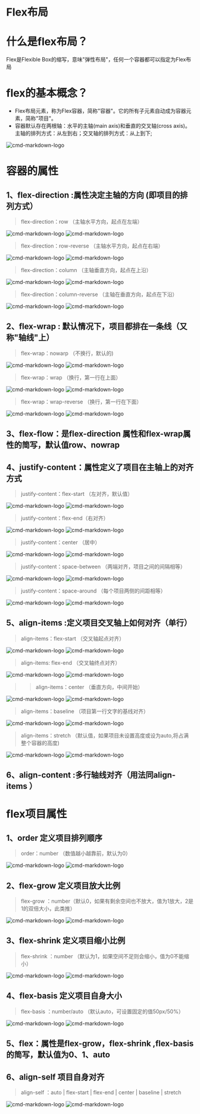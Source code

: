 # Flex布局
# 什么是flex布局？
Flex是Flexible Box的缩写，意味"弹性布局"，任何一个容器都可以指定为Flex布局
# flex的基本概念？
* Flex布局元素，称为Flex容器，简称"容器"。它的所有子元素自动成为容器元素，简称"项目"。
* 容器默认存在两根轴：水平的主轴(main axis)和垂直的交叉轴(cross axis)。主轴的排列方式：从左到右；交叉轴的排列方式：从上到下;

![cmd-markdown-logo](https://p1-jj.byteimg.com/tos-cn-i-t2oaga2asx/gold-user-assets/2019/8/1/16c4c78b16de9b8a~tplv-t2oaga2asx-zoom-in-crop-mark:3024:0:0:0.awebp)
# 容器的属性
## 1、flex-direction :属性决定主轴的方向  (即项目的排列方式）
> flex-direction：row （主轴水平方向，起点在左端）

![cmd-markdown-logo](https://p1-jj.byteimg.com/tos-cn-i-t2oaga2asx/gold-user-assets/2019/8/5/16c6071c2c2e0adc~tplv-t2oaga2asx-zoom-in-crop-mark:3024:0:0:0.awebp)
![cmd-markdown-logo](https://p1-jj.byteimg.com/tos-cn-i-t2oaga2asx/gold-user-assets/2019/8/5/16c6074c2a380444~tplv-t2oaga2asx-zoom-in-crop-mark:3024:0:0:0.awebp)
> flex-direction：row-reverse  （主轴水平方向，起点在右端）

![cmd-markdown-logo](https://p1-jj.byteimg.com/tos-cn-i-t2oaga2asx/gold-user-assets/2019/8/5/16c60778864789ae~tplv-t2oaga2asx-zoom-in-crop-mark:3024:0:0:0.awebp)
![cmd-markdown-logo](https://p1-jj.byteimg.com/tos-cn-i-t2oaga2asx/gold-user-assets/2019/8/5/16c6077f3f9c43c3~tplv-t2oaga2asx-zoom-in-crop-mark:3024:0:0:0.awebp)

> flex-direction：column   （主轴垂直方向，起点在上沿）

![cmd-markdown-logo](https://p1-jj.byteimg.com/tos-cn-i-t2oaga2asx/gold-user-assets/2019/8/5/16c607a14fbc7ccb~tplv-t2oaga2asx-zoom-in-crop-mark:3024:0:0:0.awebp)
![cmd-markdown-logo](https://p1-jj.byteimg.com/tos-cn-i-t2oaga2asx/gold-user-assets/2019/8/5/16c607a60b60d464~tplv-t2oaga2asx-zoom-in-crop-mark:3024:0:0:0.awebp)

> flex-direction：column-reverse  （主轴在垂直方向，起点在下沿）

![cmd-markdown-logo](https://p1-jj.byteimg.com/tos-cn-i-t2oaga2asx/gold-user-assets/2019/8/5/16c607ba3386e107~tplv-t2oaga2asx-zoom-in-crop-mark:3024:0:0:0.awebp)
![cmd-markdown-logo](https://p1-jj.byteimg.com/tos-cn-i-t2oaga2asx/gold-user-assets/2019/8/5/16c607c116178fae~tplv-t2oaga2asx-zoom-in-crop-mark:3024:0:0:0.awebp)

## 2、flex-wrap : 默认情况下，项目都排在一条线（又称"轴线"上）
> flex-wrap：nowarp （不换行，默认的)

![cmd-markdown-logo](https://p1-jj.byteimg.com/tos-cn-i-t2oaga2asx/gold-user-assets/2019/8/5/16c60806d0c44407~tplv-t2oaga2asx-zoom-in-crop-mark:3024:0:0:0.awebp)
![cmd-markdown-logo](https://p1-jj.byteimg.com/tos-cn-i-t2oaga2asx/gold-user-assets/2019/8/5/16c6080e345bf9d8~tplv-t2oaga2asx-zoom-in-crop-mark:3024:0:0:0.awebp)
> flex-wrap：wrap  （换行，第一行在上面）

![cmd-markdown-logo](https://p1-jj.byteimg.com/tos-cn-i-t2oaga2asx/gold-user-assets/2019/8/5/16c6082e1f32c6a6~tplv-t2oaga2asx-zoom-in-crop-mark:3024:0:0:0.awebp)
![cmd-markdown-logo](https://p1-jj.byteimg.com/tos-cn-i-t2oaga2asx/gold-user-assets/2019/8/5/16c60833e70785e2~tplv-t2oaga2asx-zoom-in-crop-mark:3024:0:0:0.awebp)
> flex-wrap：wrap-reverse （换行，第一行在下面）

![cmd-markdown-logo](https://p1-jj.byteimg.com/tos-cn-i-t2oaga2asx/gold-user-assets/2019/8/5/16c6084777124f0c~tplv-t2oaga2asx-zoom-in-crop-mark:3024:0:0:0.awebp)
![cmd-markdown-logo](https://p1-jj.byteimg.com/tos-cn-i-t2oaga2asx/gold-user-assets/2019/8/5/16c6084cd771bc9f~tplv-t2oaga2asx-zoom-in-crop-mark:3024:0:0:0.awebp)
## 3、flex-flow：是flex-direction 属性和flex-wrap属性的简写，默认值row、nowrap 
## 4、justify-content：属性定义了项目在主轴上的对齐方式
> justify-content：flex-start （左对齐，默认值）

![cmd-markdown-logo](https://p1-jj.byteimg.com/tos-cn-i-t2oaga2asx/gold-user-assets/2019/8/5/16c6088252d73cd9~tplv-t2oaga2asx-zoom-in-crop-mark:3024:0:0:0.awebp)
![cmd-markdown-logo](https://p1-jj.byteimg.com/tos-cn-i-t2oaga2asx/gold-user-assets/2019/8/5/16c6088781315f30~tplv-t2oaga2asx-zoom-in-crop-mark:3024:0:0:0.awebp)
> justify-content：flex-end（右对齐）

![cmd-markdown-logo](https://p1-jj.byteimg.com/tos-cn-i-t2oaga2asx/gold-user-assets/2019/8/5/16c608bdfb4d22c2~tplv-t2oaga2asx-zoom-in-crop-mark:3024:0:0:0.awebp)
![cmd-markdown-logo](https://p1-jj.byteimg.com/tos-cn-i-t2oaga2asx/gold-user-assets/2019/8/5/16c608c274396927~tplv-t2oaga2asx-zoom-in-crop-mark:3024:0:0:0.awebp)
> justify-content：center （居中）

![cmd-markdown-logo](https://p1-jj.byteimg.com/tos-cn-i-t2oaga2asx/gold-user-assets/2019/8/5/16c608d68dfb5762~tplv-t2oaga2asx-zoom-in-crop-mark:3024:0:0:0.awebp)
![cmd-markdown-logo](https://p1-jj.byteimg.com/tos-cn-i-t2oaga2asx/gold-user-assets/2019/8/5/16c608daaabe4702~tplv-t2oaga2asx-zoom-in-crop-mark:3024:0:0:0.awebp)
> justify-content：space-between （两端对齐，项目之间的间隔相等）

![cmd-markdown-logo](https://p1-jj.byteimg.com/tos-cn-i-t2oaga2asx/gold-user-assets/2019/8/5/16c608eb7b8c762d~tplv-t2oaga2asx-zoom-in-crop-mark:3024:0:0:0.awebp)
![cmd-markdown-logo](https://p1-jj.byteimg.com/tos-cn-i-t2oaga2asx/gold-user-assets/2019/8/5/16c608f072c792b0~tplv-t2oaga2asx-zoom-in-crop-mark:3024:0:0:0.awebp)
> justify-content：space-around （每个项目两侧的间距相等）

![cmd-markdown-logo](https://p1-jj.byteimg.com/tos-cn-i-t2oaga2asx/gold-user-assets/2019/8/5/16c6090962ad347f~tplv-t2oaga2asx-zoom-in-crop-mark:3024:0:0:0.awebp)
![cmd-markdown-logo](https://p1-jj.byteimg.com/tos-cn-i-t2oaga2asx/gold-user-assets/2019/8/5/16c6090cd725c21e~tplv-t2oaga2asx-zoom-in-crop-mark:3024:0:0:0.awebp)
## 5、align-items :定义项目交叉轴上如何对齐（单行）
> align-items：flex-start （交叉轴起点对齐）

![cmd-markdown-logo](https://p1-jj.byteimg.com/tos-cn-i-t2oaga2asx/gold-user-assets/2019/8/5/16c6091fbde8dc3d~tplv-t2oaga2asx-zoom-in-crop-mark:3024:0:0:0.awebp)
![cmd-markdown-logo](https://p1-jj.byteimg.com/tos-cn-i-t2oaga2asx/gold-user-assets/2019/8/5/16c6092430f93eee~tplv-t2oaga2asx-zoom-in-crop-mark:3024:0:0:0.awebp)
> align-items: flex-end （交叉轴终点对齐）

![cmd-markdown-logo](https://p1-jj.byteimg.com/tos-cn-i-t2oaga2asx/gold-user-assets/2019/8/5/16c60937a96283c3~tplv-t2oaga2asx-zoom-in-crop-mark:3024:0:0:0.awebp)
![cmd-markdown-logo](https://p1-jj.byteimg.com/tos-cn-i-t2oaga2asx/gold-user-assets/2019/8/5/16c6093b727a7c59~tplv-t2oaga2asx-zoom-in-crop-mark:3024:0:0:0.awebp)
> >align-items：center （垂直方向，中间开始）

![cmd-markdown-logo](https://p1-jj.byteimg.com/tos-cn-i-t2oaga2asx/gold-user-assets/2019/8/5/16c6094c0b2b5447~tplv-t2oaga2asx-zoom-in-crop-mark:3024:0:0:0.awebp)
![cmd-markdown-logo](https://p1-jj.byteimg.com/tos-cn-i-t2oaga2asx/gold-user-assets/2019/8/5/16c6095027ebd2aa~tplv-t2oaga2asx-zoom-in-crop-mark:3024:0:0:0.awebp)
> align-items：baseline （项目第一行文字的基线对齐）

![cmd-markdown-logo](https://p1-jj.byteimg.com/tos-cn-i-t2oaga2asx/gold-user-assets/2019/8/5/16c60965ed753a48~tplv-t2oaga2asx-zoom-in-crop-mark:3024:0:0:0.awebp)
![cmd-markdown-logo](https://p1-jj.byteimg.com/tos-cn-i-t2oaga2asx/gold-user-assets/2019/8/5/16c6096b2510a727~tplv-t2oaga2asx-zoom-in-crop-mark:3024:0:0:0.awebp)
> align-items：stretch （默认值，如果项目未设置高度或设为auto,将占满整个容器的高度)

![cmd-markdown-logo](https://p1-jj.byteimg.com/tos-cn-i-t2oaga2asx/gold-user-assets/2019/8/6/16c62914b0220af0~tplv-t2oaga2asx-zoom-in-crop-mark:3024:0:0:0.awebp)
![cmd-markdown-logo](https://p1-jj.byteimg.com/tos-cn-i-t2oaga2asx/gold-user-assets/2019/8/6/16c62917abc5f57e~tplv-t2oaga2asx-zoom-in-crop-mark:3024:0:0:0.awebp)
## 6、align-content :多行轴线对齐（用法同align-items ）
# flex项目属性
## 1、order 定义项目排列顺序
> order：number （数值越小越靠前，默认为0）

![cmd-markdown-logo](https://p1-jj.byteimg.com/tos-cn-i-t2oaga2asx/gold-user-assets/2019/8/5/16c60de71ab83ddd~tplv-t2oaga2asx-zoom-in-crop-mark:3024:0:0:0.awebp)
![cmd-markdown-logo](https://p1-jj.byteimg.com/tos-cn-i-t2oaga2asx/gold-user-assets/2019/8/5/16c60dea36704c6f~tplv-t2oaga2asx-zoom-in-crop-mark:3024:0:0:0.awebp)
## 2、flex-grow 定义项目放大比例
> flex-grow ：number（默认0，如果有剩余空间也不放大，值为1放大，2是1的双倍大小，此类推）

![cmd-markdown-logo](https://p1-jj.byteimg.com/tos-cn-i-t2oaga2asx/gold-user-assets/2019/8/5/16c60ec7d622324a~tplv-t2oaga2asx-zoom-in-crop-mark:3024:0:0:0.awebp)
![cmd-markdown-logo](https://p1-jj.byteimg.com/tos-cn-i-t2oaga2asx/gold-user-assets/2019/8/5/16c60ed1ac194c9a~tplv-t2oaga2asx-zoom-in-crop-mark:3024:0:0:0.awebp)
## 3、flex-shrink 定义项目缩小比例
> flex-shrink ：number （默认为1，如果空间不足则会缩小，值为0不能缩小）

![cmd-markdown-logo](https://p1-jj.byteimg.com/tos-cn-i-t2oaga2asx/gold-user-assets/2019/8/5/16c60e0c563ed07e~tplv-t2oaga2asx-zoom-in-crop-mark:3024:0:0:0.awebp)
![cmd-markdown-logo](https://p1-jj.byteimg.com/tos-cn-i-t2oaga2asx/gold-user-assets/2019/8/5/16c60e13d728c13a~tplv-t2oaga2asx-zoom-in-crop-mark:3024:0:0:0.awebp)
##  4、flex-basis 定义项目自身大小
> flex-basis ：number/auto （默认auto，可设置固定的值50px/50%）

![cmd-markdown-logo](https://p1-jj.byteimg.com/tos-cn-i-t2oaga2asx/gold-user-assets/2019/8/5/16c60e204803850b~tplv-t2oaga2asx-zoom-in-crop-mark:3024:0:0:0.awebp)
![cmd-markdown-logo](https://p1-jj.byteimg.com/tos-cn-i-t2oaga2asx/gold-user-assets/2019/8/5/16c60e2522d476f5~tplv-t2oaga2asx-zoom-in-crop-mark:3024:0:0:0.awebp)
## 5、flex：属性是flex-grow，flex-shrink ,flex-basis的简写，默认值为0、1、auto
## 6、align-self 项目自身对齐
> align-self ：auto | flex-start | flex-end | center | baseline | stretch

![cmd-markdown-logo](https://p1-jj.byteimg.com/tos-cn-i-t2oaga2asx/gold-user-assets/2019/8/5/16c60e33b38a783b~tplv-t2oaga2asx-zoom-in-crop-mark:3024:0:0:0.awebp)
![cmd-markdown-logo](https://p1-jj.byteimg.com/tos-cn-i-t2oaga2asx/gold-user-assets/2019/8/5/16c60e371d96aec7~tplv-t2oaga2asx-zoom-in-crop-mark:3024:0:0:0.awebp)